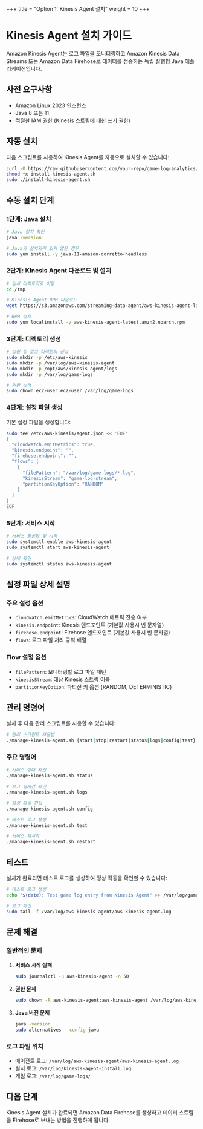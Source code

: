 +++
title = "Option 1: Kinesis Agent 설치"
weight = 10
+++

# Kinesis Agent 설치 가이드

Amazon Kinesis Agent는 로그 파일을 모니터링하고 Amazon Kinesis Data Streams 또는 Amazon Data Firehose로 데이터를 전송하는 독립 실행형 Java 애플리케이션입니다.

## 사전 요구사항

- Amazon Linux 2023 인스턴스
- Java 8 또는 11
- 적절한 IAM 권한 (Kinesis 스트림에 대한 쓰기 권한)

## 자동 설치

다음 스크립트를 사용하여 Kinesis Agent를 자동으로 설치할 수 있습니다:

```bash
curl -O https://raw.githubusercontent.com/your-repo/game-log-analytics/main/static/scripts/install-kinesis-agent.sh
chmod +x install-kinesis-agent.sh
sudo ./install-kinesis-agent.sh
```

## 수동 설치 단계

### 1단계: Java 설치

```bash
# Java 설치 확인
java -version

# Java가 설치되어 있지 않은 경우
sudo yum install -y java-11-amazon-corretto-headless
```

### 2단계: Kinesis Agent 다운로드 및 설치

```bash
# 임시 디렉토리로 이동
cd /tmp

# Kinesis Agent RPM 다운로드
wget https://s3.amazonaws.com/streaming-data-agent/aws-kinesis-agent-latest.amzn2.noarch.rpm

# RPM 설치
sudo yum localinstall -y aws-kinesis-agent-latest.amzn2.noarch.rpm
```

### 3단계: 디렉토리 생성

```bash
# 설정 및 로그 디렉토리 생성
sudo mkdir -p /etc/aws-kinesis
sudo mkdir -p /var/log/aws-kinesis-agent
sudo mkdir -p /opt/aws/kinesis-agent/logs
sudo mkdir -p /var/log/game-logs

# 권한 설정
sudo chown ec2-user:ec2-user /var/log/game-logs
```

### 4단계: 설정 파일 생성

기본 설정 파일을 생성합니다:

```bash
sudo tee /etc/aws-kinesis/agent.json << 'EOF'
{
  "cloudwatch.emitMetrics": true,
  "kinesis.endpoint": "",
  "firehose.endpoint": "",
  "flows": [
    {
      "filePattern": "/var/log/game-logs/*.log",
      "kinesisStream": "game-log-stream",
      "partitionKeyOption": "RANDOM"
    }
  ]
}
EOF
```

### 5단계: 서비스 시작

```bash
# 서비스 활성화 및 시작
sudo systemctl enable aws-kinesis-agent
sudo systemctl start aws-kinesis-agent

# 상태 확인
sudo systemctl status aws-kinesis-agent
```

## 설정 파일 상세 설명

### 주요 설정 옵션

- `cloudwatch.emitMetrics`: CloudWatch 메트릭 전송 여부
- `kinesis.endpoint`: Kinesis 엔드포인트 (기본값 사용시 빈 문자열)
- `firehose.endpoint`: Firehose 엔드포인트 (기본값 사용시 빈 문자열)
- `flows`: 로그 파일 처리 규칙 배열

### Flow 설정 옵션

- `filePattern`: 모니터링할 로그 파일 패턴
- `kinesisStream`: 대상 Kinesis 스트림 이름
- `partitionKeyOption`: 파티션 키 옵션 (RANDOM, DETERMINISTIC)

## 관리 명령어

설치 후 다음 관리 스크립트를 사용할 수 있습니다:

```bash
# 관리 스크립트 사용법
./manage-kinesis-agent.sh {start|stop|restart|status|logs|config|test}
```

### 주요 명령어

```bash
# 서비스 상태 확인
./manage-kinesis-agent.sh status

# 로그 실시간 확인
./manage-kinesis-agent.sh logs

# 설정 파일 편집
./manage-kinesis-agent.sh config

# 테스트 로그 생성
./manage-kinesis-agent.sh test

# 서비스 재시작
./manage-kinesis-agent.sh restart
```

## 테스트

설치가 완료되면 테스트 로그를 생성하여 정상 작동을 확인할 수 있습니다:

```bash
# 테스트 로그 생성
echo "$(date): Test game log entry from Kinesis Agent" >> /var/log/game-logs/game.log

# 로그 확인
sudo tail -f /var/log/aws-kinesis-agent/aws-kinesis-agent.log
```

## 문제 해결

### 일반적인 문제

1. **서비스 시작 실패**
   ```bash
   sudo journalctl -u aws-kinesis-agent -n 50
   ```

2. **권한 문제**
   ```bash
   sudo chown -R aws-kinesis-agent:aws-kinesis-agent /var/log/aws-kinesis-agent
   ```

3. **Java 버전 문제**
   ```bash
   java -version
   sudo alternatives --config java
   ```

### 로그 파일 위치

- 에이전트 로그: `/var/log/aws-kinesis-agent/aws-kinesis-agent.log`
- 설치 로그: `/var/log/kinesis-agent-install.log`
- 게임 로그: `/var/log/game-logs/`

## 다음 단계

Kinesis Agent 설치가 완료되면 Amazon Data Firehose를 생성하고 데이터 스트림을 Firehose로 보내는 방법을 진행하게 됩니다.